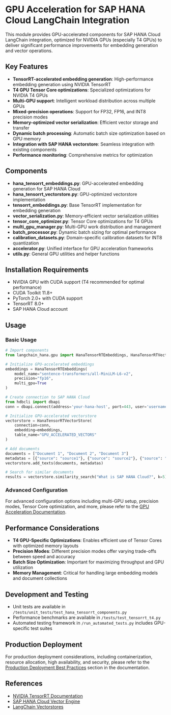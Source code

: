 # GPU Acceleration for SAP HANA Cloud LangChain Integration

This module provides GPU-accelerated components for SAP HANA Cloud LangChain integration, optimized for NVIDIA GPUs (especially T4 GPUs) to deliver significant performance improvements for embedding generation and vector operations.

## Key Features

- **TensorRT-accelerated embedding generation**: High-performance embedding generation using NVIDIA TensorRT
- **T4 GPU Tensor Core optimizations**: Specialized optimizations for NVIDIA T4 GPUs
- **Multi-GPU support**: Intelligent workload distribution across multiple GPUs
- **Mixed-precision operations**: Support for FP32, FP16, and INT8 precision modes
- **Memory-optimized vector serialization**: Efficient vector storage and transfer
- **Dynamic batch processing**: Automatic batch size optimization based on GPU memory
- **Integration with SAP HANA vectorstore**: Seamless integration with existing components
- **Performance monitoring**: Comprehensive metrics for optimization

## Components

- **hana_tensorrt_embeddings.py**: GPU-accelerated embedding generation for SAP HANA Cloud
- **hana_tensorrt_vectorstore.py**: GPU-optimized vectorstore implementation
- **tensorrt_embeddings.py**: Base TensorRT implementation for embedding generation
- **vector_serialization.py**: Memory-efficient vector serialization utilities
- **tensor_core_optimizer.py**: Tensor Core optimizations for T4 GPUs
- **multi_gpu_manager.py**: Multi-GPU work distribution and management
- **batch_processor.py**: Dynamic batch sizing for optimal performance
- **calibration_datasets.py**: Domain-specific calibration datasets for INT8 quantization
- **accelerator.py**: Unified interface for GPU acceleration frameworks
- **utils.py**: General GPU utilities and helper functions

## Installation Requirements

- NVIDIA GPU with CUDA support (T4 recommended for optimal performance)
- CUDA Toolkit 11.8+
- PyTorch 2.0+ with CUDA support
- TensorRT 8.0+
- SAP HANA Cloud account

## Usage

### Basic Usage

```python
# Import components
from langchain_hana.gpu import HanaTensorRTEmbeddings, HanaTensorRTVectorStore

# Initialize GPU-accelerated embeddings
embeddings = HanaTensorRTEmbeddings(
    model_name="sentence-transformers/all-MiniLM-L6-v2",
    precision="fp16",
    multi_gpu=True
)

# Create connection to SAP HANA Cloud
from hdbcli import dbapi
conn = dbapi.connect(address='your-hana-host', port=443, user='username', password='password')

# Initialize GPU-accelerated vectorstore
vectorstore = HanaTensorRTVectorStore(
    connection=conn,
    embedding=embeddings,
    table_name="GPU_ACCELERATED_VECTORS"
)

# Add documents
documents = ["Document 1", "Document 2", "Document 3"]
metadatas = [{"source": "source1"}, {"source": "source2"}, {"source": "source3"}]
vectorstore.add_texts(documents, metadatas)

# Search for similar documents
results = vectorstore.similarity_search("What is SAP HANA Cloud?", k=5)
```

### Advanced Configuration

For advanced configuration options including multi-GPU setup, precision modes, Tensor Core optimization, and more, please refer to the [GPU Acceleration Documentation](/docs/gpu_acceleration.md).

## Performance Considerations

- **T4 GPU-Specific Optimizations**: Enables efficient use of Tensor Cores with optimized memory layouts
- **Precision Modes**: Different precision modes offer varying trade-offs between speed and accuracy
- **Batch Size Optimization**: Important for maximizing throughput and GPU utilization
- **Memory Management**: Critical for handling large embedding models and document collections

## Development and Testing

- Unit tests are available in `/tests/unit_tests/test_hana_tensorrt_components.py`
- Performance benchmarks are available in `/tests/test_tensorrt_t4.py`
- Automated testing framework in `/run_automated_tests.py` includes GPU-specific test suites

## Production Deployment

For production deployment considerations, including containerization, resource allocation, high availability, and security, please refer to the [Production Deployment Best Practices](/docs/gpu_acceleration.md#production-deployment-best-practices) section in the documentation.

## References

- [NVIDIA TensorRT Documentation](https://developer.nvidia.com/tensorrt)
- [SAP HANA Cloud Vector Engine](https://www.sap.com/products/technology-platform/hana.html)
- [LangChain Vectorstores](https://js.langchain.com/docs/modules/data_connection/vectorstores/)